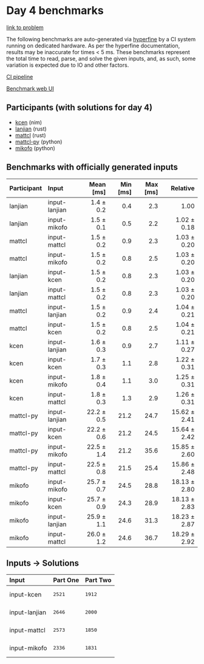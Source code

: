 # Day 4 benchmarks

[link to problem](https://adventofcode.com/2024/day/4)

The following benchmarks are auto-generated via
[hyperfine](https://github.com/sharkdp/hyperfine) by a CI system running on
dedicated hardware. As per the hyperfine documentation, results may be
inaccurate for times < 5 ms. These benchmarks represent the total time to read,
parse, and solve the given inputs, and, as such, some variation is expected due
to IO and other factors.

[CI pipeline](http://ci.papercode.net:8080/teams/main/pipelines/aoc2024)

[Benchmark web UI](https://aoc.ancalagon.black)


## Participants (with solutions for day 4)

- [kcen](https://github.com/kcen/aoc2024) (nim)
- [lanjian](https://github.com/lanjian/aoc-2024) (rust)
- [mattcl](https://github.com/mattcl/aoc2024) (rust)
- [mattcl-py](https://github.com/mattcl/aoc2024-py) (python)
- [mikofo](https://github.com/mikofo/aoc2024) (python)


## Benchmarks with officially generated inputs

| Participant | Input | Mean [ms] | Min [ms] | Max [ms] | Relative |
|:---|:---|---:|---:|---:|---:|
| lanjian | input-lanjian | 1.4 ± 0.2 | 0.4 | 2.3 | 1.00 |
| lanjian | input-mikofo | 1.5 ± 0.1 | 0.5 | 2.2 | 1.02 ± 0.18 |
| mattcl | input-mattcl | 1.5 ± 0.2 | 0.9 | 2.3 | 1.03 ± 0.20 |
| mattcl | input-mikofo | 1.5 ± 0.2 | 0.8 | 2.5 | 1.03 ± 0.20 |
| lanjian | input-kcen | 1.5 ± 0.2 | 0.8 | 2.3 | 1.03 ± 0.20 |
| lanjian | input-mattcl | 1.5 ± 0.2 | 0.8 | 2.3 | 1.03 ± 0.20 |
| mattcl | input-lanjian | 1.5 ± 0.2 | 0.9 | 2.4 | 1.04 ± 0.21 |
| mattcl | input-kcen | 1.5 ± 0.2 | 0.8 | 2.5 | 1.04 ± 0.21 |
| kcen | input-lanjian | 1.6 ± 0.3 | 0.9 | 2.7 | 1.11 ± 0.27 |
| kcen | input-kcen | 1.7 ± 0.3 | 1.1 | 2.8 | 1.22 ± 0.31 |
| kcen | input-mikofo | 1.8 ± 0.4 | 1.1 | 3.0 | 1.25 ± 0.31 |
| kcen | input-mattcl | 1.8 ± 0.3 | 1.3 | 2.9 | 1.26 ± 0.31 |
| mattcl-py | input-lanjian | 22.2 ± 0.5 | 21.2 | 24.7 | 15.62 ± 2.41 |
| mattcl-py | input-kcen | 22.2 ± 0.6 | 21.2 | 24.5 | 15.64 ± 2.42 |
| mattcl-py | input-mikofo | 22.5 ± 1.4 | 21.2 | 35.6 | 15.85 ± 2.60 |
| mattcl-py | input-mattcl | 22.5 ± 0.8 | 21.5 | 25.4 | 15.86 ± 2.48 |
| mikofo | input-mikofo | 25.7 ± 0.7 | 24.5 | 28.8 | 18.13 ± 2.80 |
| mikofo | input-kcen | 25.7 ± 0.9 | 24.3 | 28.9 | 18.13 ± 2.83 |
| mikofo | input-lanjian | 25.9 ± 1.1 | 24.6 | 31.3 | 18.23 ± 2.87 |
| mikofo | input-mattcl | 26.0 ± 1.2 | 24.6 | 36.7 | 18.29 ± 2.92 |


## Inputs -> Solutions

| Input | Part One | Part Two |
|:---|:---|:---|
|input-kcen|<pre>2521</pre>|<pre>1912</pre>|
|input-lanjian|<pre>2646</pre>|<pre>2000</pre>|
|input-mattcl|<pre>2573</pre>|<pre>1850</pre>|
|input-mikofo|<pre>2336</pre>|<pre>1831</pre>|